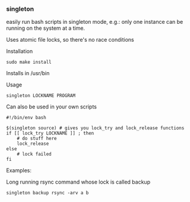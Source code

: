 ### singleton

easily run bash scripts in singleton mode, e.g.: only one instance can be running on the system at a time.

Uses atomic file locks, so there's no race conditions

Installation

`sudo make install` 

Installs in /usr/bin

Usage

`singleton LOCKNAME PROGRAM`

Can also be used in your own scripts

```
#!/bin/env bash

$(singleton source) # gives you lock_try and lock_release functions
if [[ lock_try LOCKNAME ]] ; then
    # do stuff here
    lock_release
else
    # lock failed
fi
```

Examples:

Long running rsync command whose lock is called backup

```
singleton backup rsync -arv a b
```





